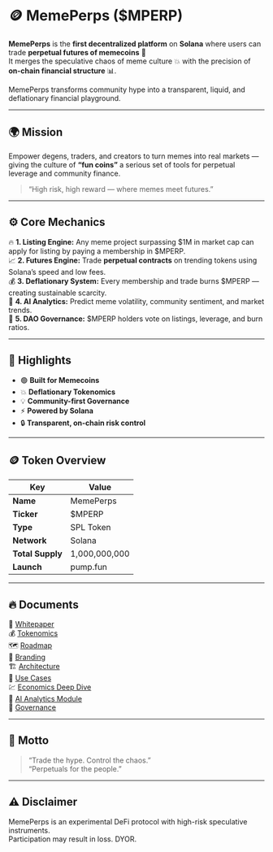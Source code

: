 # 🪙 MemePerps ($MPERP)

**MemePerps** is the **first decentralized platform** on **Solana** where users can trade **perpetual futures of memecoins** 🧩  
It merges the speculative chaos of meme culture 💥 with the precision of **on-chain financial structure** 📊.

MemePerps transforms community hype into a transparent, liquid, and deflationary financial playground.

---

## 🌍 Mission
Empower degens, traders, and creators to turn memes into real markets —  
giving the culture of **“fun coins”** a serious set of tools for perpetual leverage and community finance.

> “High risk, high reward — where memes meet futures.”

---

## ⚙️ Core Mechanics
🔥 **1. Listing Engine:** Any meme project surpassing $1M in market cap can apply for listing by paying a membership in $MPERP.  
📈 **2. Futures Engine:** Trade **perpetual contracts** on trending tokens using Solana’s speed and low fees.  
💰 **3. Deflationary System:** Every membership and trade burns $MPERP — creating sustainable scarcity.  
🧠 **4. AI Analytics:** Predict meme volatility, community sentiment, and market trends.  
🧩 **5. DAO Governance:** $MPERP holders vote on listings, leverage, and burn ratios.

---

## 🚀 Highlights
- 🟢 **Built for Memecoins**
- 💥 **Deflationary Tokenomics**
- 💡 **Community-first Governance**
- ⚡ **Powered by Solana**
- 🔒 **Transparent, on-chain risk control**

---

## 🪙 Token Overview
| Key | Value |
|------|-------|
| **Name** | MemePerps |
| **Ticker** | $MPERP |
| **Type** | SPL Token |
| **Network** | Solana |
| **Total Supply** | 1,000,000,000 |
| **Launch** | pump.fun |

---

## 🔥 Documents
📜 [Whitepaper](docs/WHITEPAPER.md)  
💰 [Tokenomics](docs/TOKENOMICS.md)  
🗺️ [Roadmap](docs/ROADMAP.md)  
🎨 [Branding](docs/BRANDING.md)  
🏗️ [Architecture](docs/ARCHITECTURE.md)  
🧩 [Use Cases](docs/USE_CASES.md)  
💹 [Economics Deep Dive](docs/ECONOMICS_DEEPDIVE.md)  
🧠 [AI Analytics Module](docs/AI_ANALYTICS.md)  
👥 [Governance](community/GOVERNANCE.md)

---

## 💬 Motto
> “Trade the hype. Control the chaos.”  
> “Perpetuals for the people.”

---

## ⚠️ Disclaimer
MemePerps is an experimental DeFi protocol with high-risk speculative instruments.  
Participation may result in loss. DYOR.

